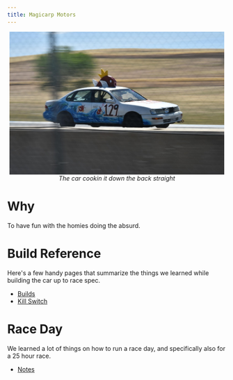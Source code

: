 ```yaml
---
title: Magicarp Motors
---
```


<div style="display: flex; align-items: center;">
  <div style="flex: 1; display: flex; justify-content: center; max-width: 100%; margin: 0 5px;">
    <img src="images/car-fast-1.jpg"
         style="height: auto; max-width: 100%;">
  </div>
</div>
<div style="flex: 1; display: flex; text-align: center; justify-content: center; font-style: italic;">
The car cookin it down the back straight</div>

# Why
To have fun with the homies doing the absurd.

# Build Reference
Here's a few handy pages that summarize the things we learned while building the car up to race spec.
- [Builds](builds)
- [Kill Switch](kill-switch)

# Race Day
We learned a lot of things on how to run a race day, and specifically also for a 25 hour race.
- [Notes](notes)
